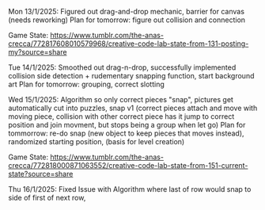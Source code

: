 Mon 13/1/2025: 
Figured out drag-and-drop mechanic, barrier for canvas (needs reworking)
Plan for tomorrow: figure out collision and connection

Game State: https://www.tumblr.com/the-anas-crecca/772817608010579968/creative-code-lab-state-from-131-posting-my?source=share

Tue 14/1/2025:
Smoothed out drag-n-drop, successfully implemented collision side detection + rudementary snapping function, start background art
Plan for tomorrow: grouping, correct slotting

Wed 15/1/2025:
Algorithm so only correct pieces "snap", pictures get automatically cut into puzzles, snap v1 (correct pieces attach and move with moving piece, collision with other correct piece has it jump to correct position and join movment, but stops being a group when let go)
Plan for tommorrow: re-do snap (new object to keep pieces that moves instead), randomized starting position, (basis for level creation)

Game State: https://www.tumblr.com/the-anas-crecca/772818000871063552/creative-code-lab-state-from-151-current-state?source=share

Thu 16/1/2025:
Fixed Issue with Algorithm where last of row  would snap to side of first of next row,
